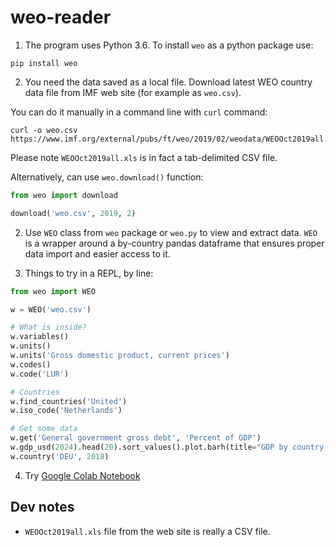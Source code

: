 # weo-reader

1. The program uses Python 3.6. To install `weo` as a python package use:

`pip install weo`
   
   
2. You need the data saved as a local file.  Download latest WEO country data file from IMF web site (for example as `weo.csv`). 

You can do it manually in a command line with `curl` command:

```
curl -o weo.csv https://www.imf.org/external/pubs/ft/weo/2019/02/weodata/WEOOct2019all.xls
```

Please note `WEOOct2019all.xls` is in fact a tab-delimited CSV file. 

Alternatively, can use `weo.download()` function:

```python 
from weo import download

download('weo.csv', 2019, 2)
```

2. Use `WEO` class from `weo` package or `weo.py` to view and extract data. `WEO` is a wrapper around a by-country pandas dataframe that ensures proper data import and easier access to it.

3. Things to try in a REPL, by line:

```python
from weo import WEO

w = WEO('weo.csv') 

# What is inside?
w.variables()
w.units()    
w.units('Gross domestic product, current prices')
w.codes()
w.code('LUR')

# Countries
w.find_countries('United')
w.iso_code('Netherlands')

# Get some data
w.get('General government gross debt', 'Percent of GDP')
w.gdp_usd(2024).head(20).sort_values().plot.barh(title="GDP by country, USD bln (2024)")
w.country('DEU', 2018)
```

4.  Try [Google Colab Notebook](https://colab.research.google.com/drive/1euKYK0hdKREC0HQZt6SfHqBGtSbu45eL#scrollTo=BQkkZrcw7a1V)

## Dev notes

-  `WEOOct2019all.xls` file from the web site is really a CSV file.
